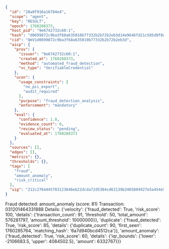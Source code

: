```json
{
  "id": "28a0f916a16784e4",
  "scope": "agent",
  "key": "RESULT",
  "epoch": 1760288373,
  "host_pid": "9e6742732c60:1",
  "hash": "d0699872c9ba3f68a635010b77332b2b72b2eb3d14e9646fd21c585d0f8d51ec",
  "cid": "QmV1d0699872c9ba3f68a635010b77332b2b72b2eb3d",
  "aicp": {
    "prov": {
      "issuer": "9e6742732c60:1",
      "created_at": 1760288373,
      "method": "automated_fraud_detection",
      "vc_type": "VerifiableCredential"
    },
    "ucon": {
      "usage_constraints": [
        "no_pii_export",
        "audit_required"
      ],
      "purpose": "fraud_detection_analysis",
      "enforcement": "mandatory"
    },
    "eval": {
      "confidence": 1.0,
      "evidence_count": 0,
      "review_status": "pending",
      "evaluated_at": 1760288373
    }
  },
  "sources": [],
  "edges": [],
  "metrics": {},
  "thresholds": {},
  "tags": [
    "fraud",
    "amount_anomaly",
    "risk_critical"
  ],
  "sig": "212c2764445703123646eb22dcda72d5304cd62139b2465804927e5a454e51fa"
}
```

Fraud detected: amount_anomaly (score: 81)
Transaction: 031201464331888
Details: {'velocity': {'fraud_detected': True, 'risk_score': 100, 'details': {'transaction_count': 91, 'threshold': 50, 'total_amount': 576281797, 'amount_threshold': 10000000}}, 'duplicate': {'fraud_detected': True, 'risk_score': 85, 'details': {'duplicate_count': 90, 'first_seen': 1760285764, 'matching_hash': '6a7d940bcd4512ca'}}, 'amount_anomaly': {'fraud_detected': True, 'risk_score': 60, 'details': {'iqr_bounds': {'lower': -2106683.5, 'upper': 4084502.5}, 'amount': 6332767}}}